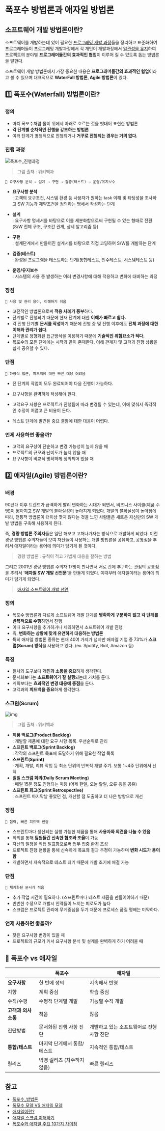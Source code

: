 # 폭포수 방법론과 애자일 방법론

## 소프트웨어 개발 방법론이란?

소프트웨어를 개발하는데 있어 필요한 <u>프로그래밍 개발 과정</u>들을 정리하고 표준화하여 프로그래머들이 프로그래밍 개발과정에서 각 개인이 개발과정에서 <u>일관성을 유지</u>하여 프로젝트의 분야별 **프로그래머들간의 효과적인 협업**이 이루어 질 수 있도록 돕는 방법론을 말한다.

소프트웨어 개발 방법론에서 가장 중요한 내용은 **프로그래머들간의 효과적인 협업**이라고 볼 수 있으며 대표적으로 **WaterFall 방법론, Agile 방법론**이 있다. 

## 1️⃣ 폭포수(Waterfall) 방법론이란?

### 정의

- 마치 폭포수처럼 물이 위에서 아래로 흐르는 것을 빗대어 표현한 방법론
- **각 단계별 순차적인 진행을 강조하는 방법론**
- 여러 단계가 병행적으로 진행되거나 **거꾸로 진행되는 경우는 거의 없다.**

### 진행 과정

![폭포수_진행과정](https://upload.wikimedia.org/wikipedia/commons/thumb/e/e2/Waterfall_model.svg/1280px-Waterfall_model.svg.png)

> 그림 출처 : 위키백과

```
📌 요구사항 분석 → 설계 → 구현 → 검증(테스트) → 운영/유지보수
```

- **요구사항 분석**<br/>: 고객의 요구조건, 시스템 환경 등 사용자가 원하는 task 이해 및 타당성을 조사하고 SW 기능과 제약조건을 정의하는 명세서 작성하는 단계

- **설계** <br/>: 요구사항 명세서를 바탕으로 이를 세분화함으로써 구현될 수 있는 형태로 전환 (S/W 전체 구조, 구조간 관계, 상세 알고리즘 등)

- **구현** <br/>: 설계단계에서 만들어진 설계서를 바탕으로 직접 코딩하여 S/W를 개발하는 단계
- **검증(테스트)** <br/>: 완성된 프로그램을 테스트하는 단계(통합테스트, 인수테스트, 시스템테스트 등)
- **운영/유지보수** <br/>: 시스템의 사용 중 발생하는 여러 변경사항에 대해 적응하고 변화에 대비하는 과정

### 장점

```
📌 사용 및 관리 용이, 이해하기 쉬움
```

- 고전적인 방법론으로써 **적용 사례가 풍부**하다.
- 단계별로 진행되기 때문에 현재 단계에 대한 **이해가 빠르고 쉽다.**
- 각 진행 단계별 **문서를 작성**하기 때문에 진행 중 및 진행 이후에도 **전체 과정에 대한 이해와 관리가 쉽다.**
- 단계별로 정형화된 접근방식을 이용하기 때문에 **기술적인 위험요소가 적다.**
- 폭포수의 모든 단계에는 시작과 끝이 존재한다. 이해 관계자 및 고객과 진행 상황을 쉽게 공유할 수 있다.

### 단점

```
📌 하향식 접근, 피드백에 대한 빠른 대응 어려움
```

- 전 단계의 작업이 모두 완료되어야 다음 진행이 가능하다.
- 요구사항을 완벽하게 작성해야 한다.

- 고객요구 사항은 프로젝트가 진행됨에 따라 변경될 수 있는데, 이에 맞춰서 즉각적인 수정이 어렵고 큰 비용이 든다.
- 테스트 단계에 발견된 중요 결함에 대한 대응이 어렵다.

### 언제 사용하면 좋을까?

- 고객의 요구상이 단순하고 변경 가능성이 높지 않을 때
- 프로젝트의 규모와 난이도가 높지 않을 때
- 요구사항이 비교적 명확하게 정의되어 있을 때

## 2️⃣ 애자일(Agile) 방법론이란?

### 배경

90년대 이후 트렌드가 급격하게 빨리 변화하는 시대가 되면서, 비즈니스 사이클(제품 수명)이 짧아지고 SW 개발의 불확실성이 높아지게 되었다. 개발의 불확실성이 높아짐에 따라, 전통적 방법론이 더이상 맞지 않다는 것을 느낀 사람들은 새로운 자신만의 SW 개발 방법을 구축해 사용하게 된다. 

즉, **경량 방법론 주의자**들은 일단 해보고 고쳐나가자는 방식으로 개발하게 되었다. 이런 경량 방법론 주의자들이 모여 자신들이 사용하는 개발 방법론을 공유하고, 공통점을 추려서 애자일이라는 용어에 의미가 담기게 된 것이다.

> 경량 방법론 : 규칙이 적고 가볍게 대응을 잘하는 방법

그리고 2001년 경량 방법론 주의자 17명이 만나면서 서로 간에 추구하는 관점의 공통점을 추려서 '**애자일 SW 개발 선언문**'을 만들게 되었다. 이때부터 애자일이라는 용어에 의미가 담기게 되었다.

> [애자일 소프트웨어 개발 선언](https://agilemanifesto.org/iso/ko/manifesto.html)

### 정의

- 폭포수 방법론과 다르게 소프트웨어 개발 단계를 **명확하게 구분하지 않고 각 단계를 반복적으로 수행**하면서 진행
- 이때 요구사항을 추가하거나 제외하면서 소프트웨어 개발 진행
- 즉, **변화하는 상황에 맞게 유연하게 대응하는 방법론**
- 특히 애자일 방법론 종류는 현재 40여 가지가 넘지만 애자일 기업 중 73%가 **스크럼(Scrum) 방식**을 사용하고 있다. (ex. Spotify, Riot, Amazon 등)

### 특징

- 절차와 도구보다 **개인과 소통을 중요**하게 생각한다.
- 문서화보다는 **소프트웨어가 잘 실행**되는데 가치를 둔다.
- 계획보다는 **효과적인 변경 대응에 중점**을 둔다.
- 고객과의 **피드백을 중요**하게 생각한다.

### 스크럼(Scrum)

![img](https://upload.wikimedia.org/wikipedia/commons/thumb/5/58/Scrum_process.svg/1920px-Scrum_process.svg.png)

> 그림 출처 : 위키백과

- **제품 백로그(Product Backlog)** <br/>: 개발할 제품에 대한 요구 사항 목록. 우선순위로 관리
- **스프린트 백로그(Sprint Backlog)**<br/>: 각각의 스프린트 목표에 도달하기 위해 필요한 작업 목록
- **스프린트(Sprint)**<br/>: 계획, 개발, 리뷰 작업 등 최소 단위의 반복적 개발 주기. 보통 1~4주 단위에서 선택
- **일일 스크럼 회의(Daily Scrum Meeting)**<br/>: 매일 15분 정도 진행되는 미팅 (어제 한일, 오늘 할일, 오류 등을 공유)
- **스프린트 회고(Sprint Retrospective)**<br/>: 스프린트 마지막날 좋았던 점, 개선할 점 도출하고 더 나은 방향으로 개선

### 장점

```
📌 협력, 빠른 피드백 반영
```

- 스프린트마다 생산되는 실행 가능한 제품을 통해 **사용자와 의견을 나눌 수 있음**
- 회의를 통해 **팀원들간 신속한 협조와 조율**이 가능
- 자신의 일정을 직접 발표함으로써 업무 집중 환경 조성
- 프로젝트 진행 현황을 통해 신속하게 목표와 결과 추정이 가능하며 **변화 시도가 용이함**
- 개발하면서 지속적으로 테스트 되기 때문에 개발 초기에 해결 가능

### 단점

```
📌 체계화된 문서가 적음
```

- 추가 작업 시간이 필요하다. (스프린트마다 테스트 제품을 만들어야하기 때문)
- 빈번한 수정으로 개발시 인력들이 느끼는 피로도가 높다
- 스크럼은 프로젝트 관리에 무게중심을 두기 때문에 프로세스 품질 평에는 미약하다. 

### 언제 사용하면 좋을까?

- 잦은 요구사항 변경이 있을 때
- 프로젝트의 규모가 커서 요구사항 분석 및 설계를 완벽하게 하기 어려울 때

## 📌 폭포수 vs 애자일

|                     | 폭포수                      | 애자일                                    |
| ------------------- | --------------------------- | ----------------------------------------- |
| **요구사항**        | 한 번에 정의                | 지속해서 반영                             |
| 지향                | 계획 중심                   | 학습 중심                                 |
| 수직/수평           | 수평적 단계별 개발          | 기능별 수직 개발                          |
| **고객과 의사소통** | 적음                        | 많음                                      |
| 진단방법            | 문서화된 진행 사항 진단     | 개발하고 있는 소프트웨어로 진행 사항 진단 |
| **통합/테스트**     | 마지막 단계에서 통합/테스트 | 지속적인 통합/테스트                      |
| 릴리즈              | 빅뱅 릴리즈 (자주하지 않음) | 빠른 릴리즈                               |

## 참고

- [폭포수_방법론](http://www.incodom.kr/%ED%8F%AD%ED%8F%AC%EC%88%98_%EB%B0%A9%EB%B2%95%EB%A1%A0)
- [폭모수 모델 VS 애자일 모델](https://universitytomorrow.com/19)
- [애자일이란?](https://gmlwjd9405.github.io/2018/05/26/what-is-agile.html)
- [애자일 스크럼 이해하기](https://medium.com/dtevangelist/scrum-dfc6523a3604)
- [폭포수와 애자일 주요 10가지 차이점](https://blog.naver.com/p1ngp1ng/120165638207)